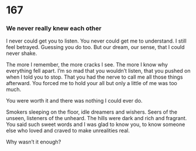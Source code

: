 # 167

### We never really knew each other

I never could get you to listen. You never could get me to understand. I still feel betrayed. Guessing you do too. But our dream, our sense, that I could never shake.

The more I remember, the more cracks I see. The more I know why everything fell apart. I’m so mad that you wouldn’t listen, that you pushed on when I told you to stop. That you had the nerve to call me all those things afterward. You forced me to hold your all but only a little of me was too much.

You were worth it and there was nothing I could ever do.

Smokers sleeping on the floor, idle dreamers and wishers. Seers of the unseen, listeners of the unheard. The hills were dark and rich and fragrant. You said such sweet words and I was glad to know you, to know someone else who loved and craved to make unrealities real. 

Why wasn’t it enough?